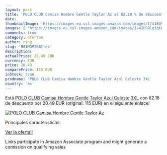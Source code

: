 ```yaml
---
layout: post
title: 'POLO CLUB Camisa Hombre Gentle Taylor Az al 82.18 % de descuento'
date: 
thumbnailImage: 'https://images-eu.ssl-images-amazon.com/images/I/41EG9lg1qtL._SL200_.jpg'
images: [ 'https://images-eu.ssl-images-amazon.com/images/I/41EG9lg1qtL._SL200_.jpg' ]
comments: true
category: ofertas
author: ring
slug: 'B01HDMI6AI-es'
description:
actualPrice: 20.49 EUR
currency: EUR
price: 20.49
comparePrice: 115 EUR
inStock: true
prodname: 'POLO CLUB Camisa Hombre Gentle Taylor Azul Celeste 3XL'
country: 'es'
---
```


Está [POLO CLUB Camisa Hombre Gentle Taylor Azul Celeste 3XL](https://www.amazon.es/dp/B01HDMI6AI/?tag=tolees-21) con 82.18 de descuento por 20.49 EUR (original: 115 EUR) en el siguiente enlace!

[![POLO CLUB Camisa Hombre Gentle Taylor Az](https://images-eu.ssl-images-amazon.com/images/I/41EG9lg1qtL._SL200_.jpg)](https://www.amazon.es/dp/B01HDMI6AI/?tag=tolees-21)

Principales características:


[Ver la oferta!!](https://www.amazon.es/dp/B01HDMI6AI/?tag=tolees-21)

Links participate in Amazon Associate program and might generate a comission on qualifying sales


